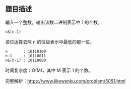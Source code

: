 ## 题目描述

输入一个整数，输出该数二进制表示中 1 的个数。

`n&(n-1)`

该位运算去除 n 的位级表示中最低的那一位。

```
n       : 10110100
n-1     : 10110011
n&(n-1) : 10110000
```

时间复杂度：O(M)，其中 M 表示 1 的个数。

完整解析：https://www.jikewenku.com/problem/5051.html